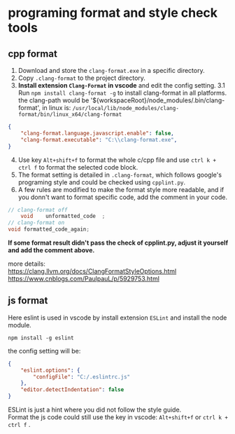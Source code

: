 # programing format and style check tools
## cpp format

1. Download and store the `clang-format.exe` in a specific directory.
2. Copy `.clang-format` to the project directory.
3. **Install extension `Clang-Format` in vscode** and edit the config setting.
3.1 Run `npm install clang-format -g` to install clang-format in all platforms. the clang-path would be '${workspaceRoot}/node_modules/.bin/clang-format', in linux is: `/usr/local/lib/node_modules/clang-format/bin/linux_x64/clang-format`

```json
{
    "clang-format.language.javascript.enable": false,
    "clang-format.executable": "C:\\clang-format.exe",
}
```

4. Use key `Alt+shift+f` to format the whole c/cpp file and use `ctrl k + ctrl f` to format the selected code block.
5. The format setting is detailed in `.clang-format`, which follows google's programing style and could be checked using `cpplint.py`.
6. A few rules are modified to make the format style more readable, and if you donn't want to format specific code, add the comment in your code.

```c
// clang-format off
    void    unformatted_code  ;
// clang-format on
void formatted_code_again;
```
**If some format result didn't pass the check of cpplint.py, adjust it yourself and add the comment above.**  

more details:  
https://clang.llvm.org/docs/ClangFormatStyleOptions.html  
https://www.cnblogs.com/PaulpauL/p/5929753.html  

## js format
Here eslint is used in vscode by install extension `ESLint` and install the node module.

```
npm install -g eslint
```

the config setting will be:  
```json
{
    "eslint.options": {
        "configFile": "C:/.eslintrc.js"
    },
    "editor.detectIndentation": false
}
```
ESLint is just a hint where you did not follow the style guide.   
Format the js code could still use the key in vscode: `Alt+shift+f` or `ctrl k + ctrl f` .
